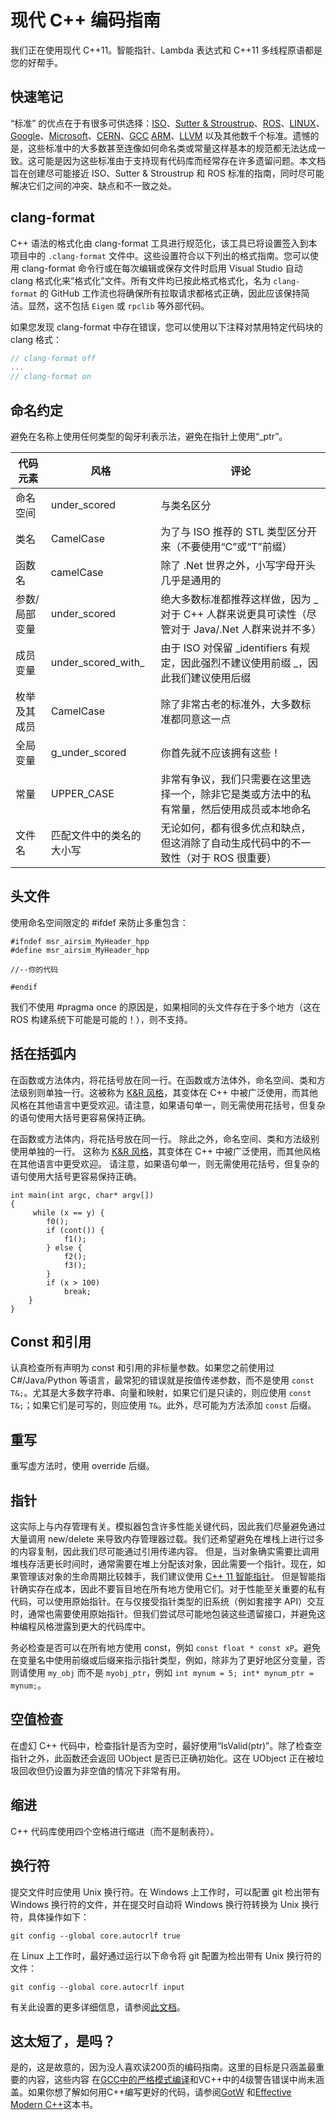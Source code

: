 # 现代 C++ 编码指南

我们正在使用现代 C++11。智能指针、Lambda 表达式和 C++11 多线程原语都是您的好帮手。

## 快速笔记

“标准” 的优点在于有很多可供选择：[ISO](https://isocpp.org/wiki/faq/coding-standards)、[Sutter &amp; Stroustrup](https://github.com/isocpp/CppCoreGuidelines/blob/master/CppCoreGuidelines.md)、[ROS](http://wiki.ros.org/CppStyleGuide)、[LINUX](https://www.kernel.org/doc/Documentation/process/coding-style.rst)、[Google](https://google.github.io/styleguide/cppguide.html)、[Microsoft](https://msdn.microsoft.com/en-us/library/888a6zcz.aspx)、[CERN](http://atlas-computing.web.cern.ch/atlas-computing/projects/qa/draft_guidelines.html)、[GCC](https://gcc.gnu.org/wiki/CppConventions) [ARM](http://infocenter.arm.com/help/index.jsp?topic=/com.arm.doc.dui0475c/CJAJAJCJ.html)、[LLVM](http://llvm.org/docs/CodingStandards.html) 以及其他数千个标准。遗憾的是，这些标准中的大多数甚至连像如何命名类或常量这样基本的规范都无法达成一致。这可能是因为这些标准由于支持现有代码库而经常存在许多遗留问题。本文档旨在创建尽可能接近 ISO、Sutter & Stroustrup 和 ROS 标准的指南，同时尽可能解决它们之间的冲突、缺点和不一致之处。


## clang-format

C++ 语法的格式化由 clang-format 工具进行规范化，该工具已将设置签入到本项目中的 `.clang-format` 文件中。这些设置符合以下列出的格式指南。您可以使用 clang-format 命令行或在每次编辑或保存文件时启用 Visual Studio 自动 clang 格式化来“格式化”文件。所有文件均已按此格式格式化，名为 `clang-format` 的 GitHub 工作流也将确保所有拉取请求都格式正确，因此应该保持简洁。显然，这不包括 `Eigen` 或 `rpclib` 等外部代码。

如果您发现 clang-format 中存在错误，您可以使用以下注释对禁用特定代码块的 clang 格式：

```c++
// clang-format off
...
// clang-format on
```

## 命名约定

避免在名称上使用任何类型的匈牙利表示法，避免在指针上使用“_ptr”。

| **代码元素** | **风格** | **评论** |
| --- | --- | --- |
| 命名空间 | under\_scored | 与类名区分 |
| 类名 | CamelCase | 为了与 ISO 推荐的 STL 类型区分开来（不要使用“C”或“T”前缀） |
| 函数名 | camelCase | 除了 .Net 世界之外，小写字母开头几乎是通用的 |
| 参数/局部变量 | under\_scored |绝大多数标准都推荐这样做，因为 \_ 对于 C++ 人群来说更具可读性（尽管对于 Java/.Net 人群来说并不多） |
| 成员变量 | under\_scored\_with\_ | 由于 ISO 对保留 \_identifiers 有规定，因此强烈不建议使用前缀 \_，因此我们建议使用后缀 |
| 枚举及其成员 | CamelCase | 除了非常古老的标准外，大多数标准都同意这一点 |
| 全局变量 | g\_under\_scored | 你首先就不应该拥有这些！ |
| 常量 | UPPER\_CASE | 非常有争议，我们只需要在这里选择一个，除非它是类或方法中的私有常量，然后使用成员或本地命名 |
| 文件名 | 匹配文件中的类名的大小写 | 无论如何，都有很多优点和缺点，但这消除了自动生成代码中的不一致性（对于 ROS 很重要） |

## 头文件

使用命名空间限定的 #ifdef 来防止多重包含：

```
#ifndef msr_airsim_MyHeader_hpp
#define msr_airsim_MyHeader_hpp

//--你的代码

#endif
```

我们不使用 #pragma once 的原因是，如果相同的头文件存在于多个地方（这在 ROS 构建系统下可能是可能的！），则不支持。


## 括在括弧内

在函数或方法体内，将花括号放在同一行。在函数或方法体外，命名空间、类和方法级别则单独一行。这被称为 [K&R 风格](https://en.wikipedia.org/wiki/Indent_style#K.26R_style)，其变体在 C++ 中被广泛使用，而其他风格在其他语言中更受欢迎。请注意，如果语句单一，则无需使用花括号，但复杂的语句使用大括号更容易保持正确。


在函数或方法体内，将花括号放在同一行。
除此之外，命名空间、类和方法级别使用单独的一行。
这称为 [K&R 风格](https://en.wikipedia.org/wiki/Indent_style#K.26R_style)，其变体在 C++ 中被广泛使用，而其他风格在其他语言中更受欢迎。
请注意，如果语句单一，则无需使用花括号，但复杂的语句使用大括号更容易保持正确。


```
int main(int argc, char* argv[])
{
     while (x == y) {
        f0();
        if (cont()) {
            f1();
        } else {
            f2();
            f3();
        }
        if (x > 100)
            break;
    }
}
```

## Const 和引用

认真检查所有声明为 const 和引用的非标量参数。如果您之前使用过 C#/Java/Python 等语言，最常犯的错误就是按值传递参数，而不是使用 `const T&;`。尤其是大多数字符串、向量和映射，如果它们是只读的，则应使用 `const T&;`；如果它们是可写的，则应使用 `T&`。此外，尽可能为方法添加 `const` 后缀。


## 重写
重写虚方法时，使用 override 后缀。


## 指针

这实际上与内存管理有关。模拟器包含许多性能关键代码，因此我们尽量避免通过大量调用 new/delete 来导致内存管理器过载。我们还希望避免在堆栈上进行过多的内容复制，因此我们尽可能通过引用传递内容。
但是，当对象确实需要比调用堆栈存活更长时间时，通常需要在堆上分配该对象，因此需要一个指针。现在，如果管理该对象的生命周期比较棘手，我们建议使用
[C++ 11 智能指针](https://cppstyle.wordpress.com/c11-smart-pointers/)。
但是智能指针确实存在成本，因此不要盲目地在所有地方使用它们。对于性能至关重要的私有代码，可以使用原始指针。在与仅接受指针类型的旧系统（例如套接字 API）交互时，通常也需要使用原始指针。但我们尝试尽可能地包装这些遗留接口，并避免这种编程风格泄露到更大的代码库中。


务必检查是否可以在所有地方使用 const，例如 `const float * const xP`。避免在变量名中使用前缀或后缀来指示指针类型，例如，除非为了更好地区分变量，否则请使用 `my_obj` 而不是 `myobj_ptr`，例如 `int mynum = 5; int* mynum_ptr = mynum;`。



## 空值检查

在虚幻 C++ 代码中，检查指针是否为空时，最好使用“IsValid(ptr)”。除了检查空指针之外，此函数还会返回 UObject 是否已正确初始化。这在 UObject 正在被垃圾回收但仍设置为非空值的情况下非常有用。


## 缩进

C++ 代码库使用四个空格进行缩进（而不是制表符）。

## 换行符

提交文件时应使用 Unix 换行符。在 Windows 上工作时，可以配置 git 检出带有 Windows 换行符的文件，并在提交时自动将 Windows 换行符转换为 Unix 换行符，具体操作如下：

```
git config --global core.autocrlf true
```

在 Linux 上工作时，最好通过运行以下命令将 git 配置为检出带有 Unix 换行符的文件：

```
git config --global core.autocrlf input
```

有关此设置的更多详细信息，请参阅[此文档](https://docs.github.com/en/get-started/getting-started-with-git/configuring-git-to-handle-line-endings)。



## 这太短了，是吗？

是的，这是故意的，因为没人喜欢读200页的编码指南。这里的目标是只涵盖最重要的内容，这些内容
在[GCC中的严格模式编译](http://shitalshah.com/p/how-to-enable-and-use-gcc-strict-mode-compilation/)和VC++中的4级警告错误中尚未涵盖。如果你想了解如何用C++编写更好的代码，请参阅[GotW](https://herbsutter.com/gotw/)
和[Effective Modern C++](http://shop.oreilly.com/product/0636920033707.do)这本书。


